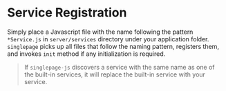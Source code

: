 # Service Registration
Simply place a Javascript file with the name following the pattern `*Service.js` in `server/services`
directory under your application folder. `singlepage` picks up all files that follow the naming pattern, registers them, and invokes
`init` method if any initialization is required.
> If `singlepage-js` discovers a service with the same name as one of the built-in services, it will replace the built-in service 
with your service.


